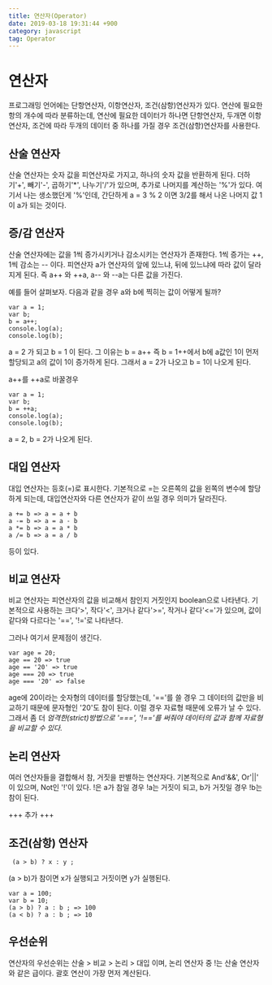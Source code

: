 ```yaml
---
title: 연산자(Operator)
date: 2019-03-18 19:31:44 +900
category: javascript
tag: Operator
---
```

# 연산자
프로그래밍 언어에는 단항연산자, 이항연산자, 조건(삼항)연산자가 있다. 연산에 필요한 항의 개수에 따라 분류하는데, 연산에 필요한 데이터가 하나면 단항연산자, 두개면 이항연산자, 조건에 따라 두개의 데이터 중 하나를 가질 경우 조건(삼항)연산자를 사용한다.

## 산술 연산자
산술 연산자는 숫자 값을 피연산자로 가지고, 하나의 숫자 값을 반환하게 된다. 더하기'+', 빼기'-', 곱하기'*', 나누기'/'가 있으며, 추가로 나머지를 계산하는 '%'가 있다. 여기서 나는 생소했던게 '%'인데, 간단하게 a = 3 % 2 이면 3/2를 해서 나온 나머지 값 1이 a가 되는 것이다.

## 증/감 연산자
산술 연산자에는 값을 1씩 증가시키거나 감소시키는 연산자가 존재한다.  1씩 증가는 ++, 1씩 감소는 -- 이다. 피연산자 a가 연산자의 앞에 있느냐, 뒤에 있느냐에 따라 값이 달라지게 된다. 즉 a++ 와 ++a, a-- 와 --a는 다른 값을 가진다.

예를 들어 살펴보자.
다음과 같을 경우 a와 b에 찍히는 값이 어떻게 될까?
```
var a = 1;
var b;
b = a++;
console.log(a);
console.log(b);
```
a = 2 가 되고 b = 1 이 된다.
그 이유는 b = a++ 즉 b = 1++에서 b에 a값인 1이 먼저 할당되고 a의 값이 1이 증가하게 된다. 그래서 a = 2가 나오고 b = 1이 나오게 된다.

a++를 ++a로 바꿀경우

```
var a = 1;
var b;
b = ++a;
console.log(a);
console.log(b);
```
a = 2, b = 2가 나오게 된다.

## 대입 연산자
대입 연산자는 등호(=)로 표시한다. 기본적으로 =는 오른쪽의 값을 왼쪽의 변수에 할당하게 되는데, 대입연산자와 다른 연산자가 같이 쓰일 경우 의미가 달라진다.
```
a += b => a = a + b
a -= b => a = a - b
a *= b => a = a * b
a /= b => a = a / b
```
등이 있다.

## 비교 연산자
비교 연산자는 피연산자의 값을 비교해서 참인지 거짓인지 boolean으로 나타낸다.
기본적으로 사용하는 크다'>', 작다'<', 크거나 같다'>=', 작거나 같다'<='가 있으며, 값이 같다와 다르다는 '==', '!='로 나타낸다. 

그러나 여기서 문제점이 생긴다.
```
var age = 20;
age == 20 => true
age == '20' => true
age === 20 => true
age === '20' => false
```
age에 20이라는 숫자형의 데이터를 할당했는데, '=='를 쓸 경우 그 데이터의 값만을 비교하기 때문에 문자형인 '20'도 참이 된다. 이럴 경우 자료형 때문에 오류가 날 수 있다. 그래서 좀 더 *엄격한(strict)방법으로 '===', '!=='를 써줘야 데이터의 값과 함께 자료형을 비교할 수 있다.*

## 논리 연산자
여러 연산자들을 결합해서 참, 거짓을 판별하는 연산자다. 기본적으로 And'&&', Or'||' 이 있으며, Not인 '!'이 있다. !은 a가 참일 경우 !a는 거짓이 되고, b가 거짓일 경우 !b는 참이 된다.

+++ 추가 +++

## 조건(삼항) 연산자
```
 (a > b) ? x : y ;
```
(a > b)가 참이면 x가 실행되고 거짓이면 y가 실행된다.

```
var a = 100;
var b = 10;
(a > b) ? a : b ; => 100
(a < b) ? a : b ; => 10
```

## 우선순위

연산자의 우선순위는 산술 > 비교 > 논리 > 대입 이며, 논리 연산자 중 !는 산술 연산자와 같은 급이다. 괄호 연산이 가장 먼저 계산된다.

